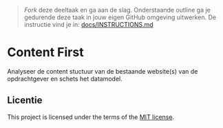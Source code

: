 > _Fork_ deze deeltaak en ga aan de slag. 
Onderstaande outline ga je gedurende deze taak in jouw eigen GitHub omgeving uitwerken. 
De instructie vind je in: [docs/INSTRUCTIONS.md](docs/INSTRUCTIONS.md)

# Content First

Analyseer de content stuctuur van de bestaande website(s) van de opdrachtgever en schets het datamodel. 

## Licentie

This project is licensed under the terms of the [MIT license](./LICENSE).
